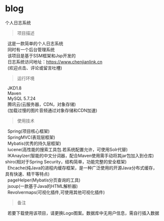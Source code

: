 # blog
个人日志系统
> 项目描述

&nbsp; 这是一款简单的个人日志系统  
&nbsp; 同时有一个后台管理系统  
&nbsp; 该项目是基于SSM框架和Jsp开发的  
&nbsp; 日志系统访问地址：https://www.chenjianlink.cn  
&nbsp; (欢迎点击、评论或留言吐槽)

> 运行环境

&nbsp; JKD1.8  
&nbsp; Maven  
&nbsp; MySQL 5.7.24  
&nbsp; 腾讯云(云服务器，CDN，对象存储)  
&nbsp; (加载过慢的图片音频通过对象存储和CDN加速)

> 使用技术

&nbsp; Spring(项目核心框架)  
&nbsp; SpringMVC(表现层框架)  
&nbsp; Mybatis(优秀的持久层框架)  
&nbsp; lucene(高性能的搜索工具包.若系统配置允许，可使用Solr代替)  
&nbsp; IKAnaylzer(智能的中文分词器，配合Maven使用需手动将其jar包加入到仓库)
&nbsp; shiro(相对于Spring Security，结构简单，功能完整的安全框架)  
&nbsp; Ehcache(纯Java的进程内缓存框架，是一种广泛使用的开源Java分布式缓存，具有快速、精干等特点)  
&nbsp; pageHelper(Mybatis分页查询的工具)  
&nbsp; jsoup(一款基于Java的HTML解析器)  
&nbsp; Revolvermaps(可视化插件,可使用其他可视化插件)

> 备注

&nbsp; 若要下载使用该项目，请更换Logo图案。数据库中无用户信息，需自行插入数据